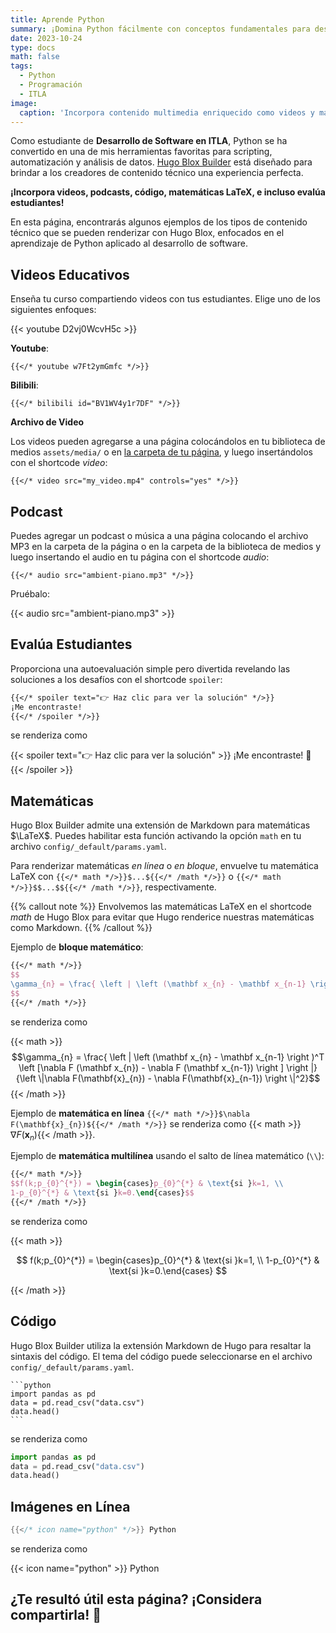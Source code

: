 ```yaml
---
title: Aprende Python
summary: ¡Domina Python fácilmente con conceptos fundamentales para desarrollo de software!
date: 2023-10-24
type: docs
math: false
tags:
  - Python
  - Programación
  - ITLA
image:
  caption: 'Incorpora contenido multimedia enriquecido como videos y matemáticas LaTeX'
---
```


Como estudiante de **Desarrollo de Software en ITLA**, Python se ha convertido en una de mis herramientas favoritas para scripting, automatización y análisis de datos. [Hugo Blox Builder](https://hugoblox.com) está diseñado para brindar a los creadores de contenido técnico una experiencia perfecta.

**¡Incorpora videos, podcasts, código, matemáticas LaTeX, e incluso evalúa estudiantes!**

En esta página, encontrarás algunos ejemplos de los tipos de contenido técnico que se pueden renderizar con Hugo Blox, enfocados en el aprendizaje de Python aplicado al desarrollo de software.

## Videos Educativos

Enseña tu curso compartiendo videos con tus estudiantes. Elige uno de los siguientes enfoques:

{{< youtube D2vj0WcvH5c >}}

**Youtube**:

    {{</* youtube w7Ft2ymGmfc */>}}

**Bilibili**:

    {{</* bilibili id="BV1WV4y1r7DF" */>}}

**Archivo de Video**

Los videos pueden agregarse a una página colocándolos en tu biblioteca de medios `assets/media/` o en [la carpeta de tu página](https://gohugo.io/content-management/page-bundles/), y luego insertándolos con el shortcode _video_:

    {{</* video src="my_video.mp4" controls="yes" */>}}

## Podcast

Puedes agregar un podcast o música a una página colocando el archivo MP3 en la carpeta de la página o en la carpeta de la biblioteca de medios y luego insertando el audio en tu página con el shortcode _audio_:

    {{</* audio src="ambient-piano.mp3" */>}}

Pruébalo:

{{< audio src="ambient-piano.mp3" >}}

## Evalúa Estudiantes

Proporciona una autoevaluación simple pero divertida revelando las soluciones a los desafíos con el shortcode `spoiler`:

```markdown
{{</* spoiler text="👉 Haz clic para ver la solución" */>}}
¡Me encontraste!
{{</* /spoiler */>}}
```

se renderiza como

{{< spoiler text="👉 Haz clic para ver la solución" >}} ¡Me encontraste! 🎉 {{< /spoiler >}}

## Matemáticas

Hugo Blox Builder admite una extensión de Markdown para matemáticas $\LaTeX$. Puedes habilitar esta función activando la opción `math` en tu archivo `config/_default/params.yaml`.

Para renderizar matemáticas _en línea_ o _en bloque_, envuelve tu matemática LaTeX con `{{</* math */>}}$...${{</* /math */>}}` o `{{</* math */>}}$$...$${{</* /math */>}}`, respectivamente.

{{% callout note %}}
Envolvemos las matemáticas LaTeX en el shortcode _math_ de Hugo Blox para evitar que Hugo renderice nuestras matemáticas como Markdown.
{{% /callout %}}

Ejemplo de **bloque matemático**:

```latex
{{</* math */>}}
$$
\gamma_{n} = \frac{ \left | \left (\mathbf x_{n} - \mathbf x_{n-1} \right )^T \left [\nabla F (\mathbf x_{n}) - \nabla F (\mathbf x_{n-1}) \right ] \right |}{\left \|\nabla F(\mathbf{x}_{n}) - \nabla F(\mathbf{x}_{n-1}) \right \|^2}
$$
{{</* /math */>}}
```

se renderiza como

{{< math >}}
$$\gamma_{n} = \frac{ \left | \left (\mathbf x_{n} - \mathbf x_{n-1} \right )^T \left [\nabla F (\mathbf x_{n}) - \nabla F (\mathbf x_{n-1}) \right ] \right |}{\left \|\nabla F(\mathbf{x}_{n}) - \nabla F(\mathbf{x}_{n-1}) \right \|^2}$$
{{< /math >}}

Ejemplo de **matemática en línea** `{{</* math */>}}$\nabla F(\mathbf{x}_{n})${{</* /math */>}}` se renderiza como {{< math >}}$\nabla F(\mathbf{x}_{n})${{< /math >}}.

Ejemplo de **matemática multilínea** usando el salto de línea matemático (`\\`):

```latex
{{</* math */>}}
$$f(k;p_{0}^{*}) = \begin{cases}p_{0}^{*} & \text{si }k=1, \\
1-p_{0}^{*} & \text{si }k=0.\end{cases}$$
{{</* /math */>}}
```

se renderiza como

{{< math >}}

$$
f(k;p_{0}^{*}) = \begin{cases}p_{0}^{*} & \text{si }k=1, \\
1-p_{0}^{*} & \text{si }k=0.\end{cases}
$$

{{< /math >}}

## Código

Hugo Blox Builder utiliza la extensión Markdown de Hugo para resaltar la sintaxis del código. El tema del código puede seleccionarse en el archivo `config/_default/params.yaml`.


    ```python
    import pandas as pd
    data = pd.read_csv("data.csv")
    data.head()
    ```

se renderiza como

```python
import pandas as pd
data = pd.read_csv("data.csv")
data.head()
```

## Imágenes en Línea

```go
{{</* icon name="python" */>}} Python
```

se renderiza como

{{< icon name="python" >}} Python

## ¿Te resultó útil esta página? ¡Considera compartirla! 🙌
